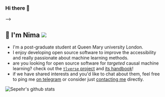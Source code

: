 ### Hi there 👋

<!--
**thisissepehr/thisissepehr** is a ✨ _special_ ✨ repository because its `README.md` (this file) appears on your GitHub profile.
<!-- 
Here are some ideas to get you started:

- 🔭 I’m currently working on ...
- 🌱 I’m currently learning ...
- 👯 I’m looking to collaborate on ...
- 🤔 I’m looking for help with ...
- 💬 Ask me about ...
- 📫 How to reach me: ...
- 😄 Pronouns: ...
- ⚡ Fun fact: ...
-->
 -->
## :wave: I'm Nima ![](https://komarev.com/ghpvc/?username=thisissepehr&color=green)

- I'm a post-graduate student at Queen Mary university London.
- I enjoy developing open source software to improve the accessibility and
  really passionate about machine learning methods.
- are you looking for open source software for _targeted_ causal machine
  learning? check out the [`tlverse` project](https://github.com/tlverse) and
  [its handbook](https://tlverse.org/tlverse-handbook)!
- if we have shared interests and you'd like to chat about them, feel free to
  ping me [on telegram](@sepaminian) or consider just
  [contacting me](https://thisissepehr.ir) directly.

![Sepehr's github stats](https://github-readme-stats.vercel.app/api?username=thisissepehr&show_icons=true&count_private=true&theme=radical)


